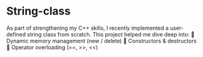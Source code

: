 # String-class
As part of strengthening my C++ skills, I recently implemented a user-defined string class from scratch. This project helped me dive deep into: 🔹 Dynamic memory management (new / delete) 🔹 Constructors &amp; destructors 🔹 Operator overloading (==, >>, &lt;&lt;)
